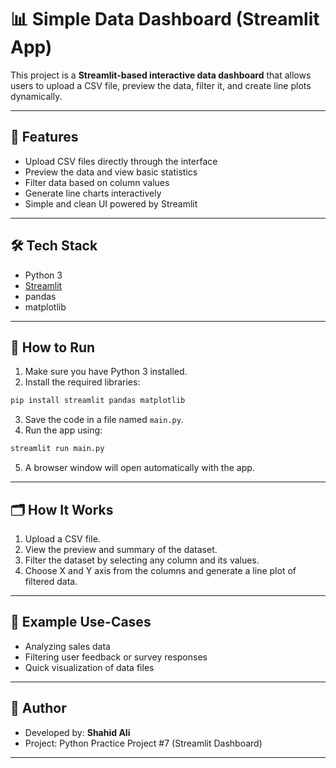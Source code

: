 
# 📊 Simple Data Dashboard (Streamlit App)

This project is a **Streamlit-based interactive data dashboard** that allows users to upload a CSV file, preview the data, filter it, and create line plots dynamically.

---

## 🎯 Features

- Upload CSV files directly through the interface
- Preview the data and view basic statistics
- Filter data based on column values
- Generate line charts interactively
- Simple and clean UI powered by Streamlit

---

## 🛠 Tech Stack

- Python 3
- [Streamlit](https://streamlit.io/)
- pandas
- matplotlib

---

## 🚀 How to Run

1. Make sure you have Python 3 installed.
2. Install the required libraries:

```bash
pip install streamlit pandas matplotlib
```

3. Save the code in a file named `main.py`.
4. Run the app using:

```bash
streamlit run main.py
```

5. A browser window will open automatically with the app.

---

## 🗂 How It Works

1. Upload a CSV file.
2. View the preview and summary of the dataset.
3. Filter the dataset by selecting any column and its values.
4. Choose X and Y axis from the columns and generate a line plot of filtered data.

---

## 📌 Example Use-Cases

- Analyzing sales data
- Filtering user feedback or survey responses
- Quick visualization of data files

---

## 👤 Author

- Developed by: **Shahid Ali**  
- Project: Python Practice Project #7 (Streamlit Dashboard)

---
